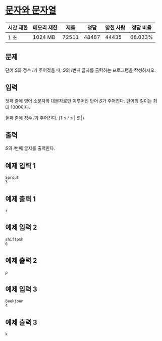 # [문자와 문자열](https://www.acmicpc.net/problem/27866)

| 시간 제한 | 메모리 제한 | 제출 | 정답 | 맞힌 사람 | 정답 비율 |
| --- | --- | --- | --- | --- | --- |
| 1 초 | 1024 MB | 72511 | 48487 | 44435 | 68.033% |

## 문제

단어 𝑆와 정수 𝑖가 주어졌을 때, 𝑆의 𝑖번째 글자를 출력하는 프로그램을 작성하시오.

## 입력

첫째 줄에 영어 소문자와 대문자로만 이루어진 단어 𝑆가 주어진다. 단어의 길이는 최대 1000이다.

둘째 줄에 정수 𝑖가 주어진다. (1 ≤ 𝑖 ≤ | 𝑆 |)

## 출력

𝑆의 𝑖번째 글자를 출력한다.

## 예제 입력 1

```
Sprout
3

```

## 예제 출력 1

```
r

```

## 예제 입력 2

```
shiftpsh
6

```

## 예제 출력 2

```
p

```

## 예제 입력 3

```
Baekjoon
4

```

## 예제 출력 3

```
k
```
